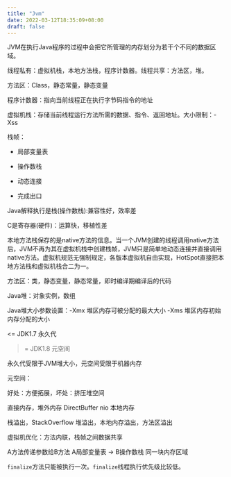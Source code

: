 ```yaml
---
title: "Jvm"
date: 2022-03-12T18:35:09+08:00
draft: false
---
```


JVM在执行Java程序的过程中会把它所管理的内存划分为若干个不同的数据区域。

线程私有：虚拟机栈，本地方法栈，程序计数器。线程共享：方法区，堆。

方法区：Class，静态常量，静态变量

程序计数器：指向当前线程正在执行字节码指令的地址

虚拟机栈：存储当前线程运行方法所需的数据、指令、返回地址。大小限制：-Xss

栈帧：

+ 局部变量表

+ 操作数栈

+ 动态连接

+ 完成出口

Java解释执行是栈(操作数栈):兼容性好，效率差

C是寄存器(硬件)：运算快，移植性差

本地方法栈保存的是native方法的信息。当一个JVM创建的线程调用native方法后，JVM不再为其在虚拟机栈中创建栈帧，JVM只是简单地动态连接并直接调用native方法。虚拟机规范无强制规定，各版本虚拟机自由实现，HotSpot直接把本地方法栈和虚拟机栈合二为一。

方法区：类，静态变量，静态常量，即时编译期编译后的代码

Java堆：对象实例，数组

Java堆大小参数设置：-Xmx 堆区内存可被分配的最大大小 -Xms 堆区内存初始内存分配的大小

<= JDK1.7 永久代
>= JDK1.8 元空间

永久代受限于JVM堆大小，元空间受限于机器内存

元空间：

好处：方便拓展，坏处：挤压堆空间

直接内存，堆外内存 DirectBuffer nio 本地内存

栈溢出，StackOverflow
堆溢出，本地内存溢出，方法区溢出

虚拟机优化：方法内联，栈帧之间数据共享

A方法传递参数给B方法 A局部变量表 -> B操作数栈 同一块内存区域

``finalize``方法只能被执行一次。``finalize``线程执行优先级比较低。

